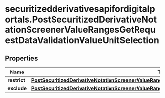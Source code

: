 # securitizedderivativesapifordigitalportals.PostSecuritizedDerivativeNotationScreenerValueRangesGetRequestDataValidationValueUnitSelection

## Properties

Name | Type | Description | Notes
------------ | ------------- | ------------- | -------------
**restrict** | [**PostSecuritizedDerivativeNotationScreenerValueRangesGetRequestDataValidationValueUnitSelectionRestrict**](PostSecuritizedDerivativeNotationScreenerValueRangesGetRequestDataValidationValueUnitSelectionRestrict.md) |  | [optional] 
**exclude** | [**PostSecuritizedDerivativeNotationScreenerValueRangesGetRequestDataValidationValueUnitSelectionExclude**](PostSecuritizedDerivativeNotationScreenerValueRangesGetRequestDataValidationValueUnitSelectionExclude.md) |  | [optional] 


